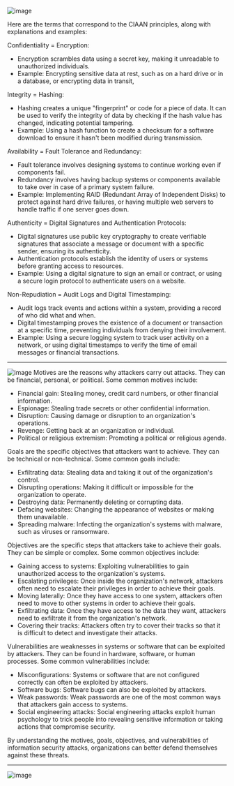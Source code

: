 ![image](https://github.com/ardashgit/cehv12/assets/142577241/d6d38023-7736-410b-8d11-0471a2d2af8c)

Here are the terms that correspond to the CIAAN principles, along with explanations and examples:

Confidentiality = Encryption:

-   Encryption scrambles data using a secret key, making it unreadable to unauthorized individuals.
-   Example: Encrypting sensitive data at rest, such as on a hard drive or in a database, or encrypting data in transit,

Integrity = Hashing:

-   Hashing creates a unique "fingerprint" or code for a piece of data. It can be used to verify the integrity of data by checking if the hash value has changed, indicating potential tampering.
-   Example: Using a hash function to create a checksum for a software download to ensure it hasn't been modified during transmission.

Availability = Fault Tolerance and Redundancy:

-   Fault tolerance involves designing systems to continue working even if components fail.
-   Redundancy involves having backup systems or components available to take over in case of a primary system failure.
-   Example: Implementing RAID (Redundant Array of Independent Disks) to protect against hard drive failures, or having multiple web servers to handle traffic if one server goes down.

Authenticity = Digital Signatures and Authentication Protocols:

-   Digital signatures use public key cryptography to create verifiable signatures that associate a message or document with a specific sender, ensuring its authenticity.
-   Authentication protocols establish the identity of users or systems before granting access to resources.
-   Example: Using a digital signature to sign an email or contract, or using a secure login protocol to authenticate users on a website.

Non-Repudiation = Audit Logs and Digital Timestamping:

-   Audit logs track events and actions within a system, providing a record of who did what and when.
-   Digital timestamping proves the existence of a document or transaction at a specific time, preventing individuals from denying their involvement.
-   Example: Using a secure logging system to track user activity on a network, or using digital timestamps to verify the time of email messages or financial transactions.

***

![image](https://github.com/ardashgit/cehv12/assets/142577241/bfa9abc9-690b-42ef-8c25-dc8a5baa3ab7)
Motives are the reasons why attackers carry out attacks. They can be financial, personal, or political. Some common motives include:

-   Financial gain: Stealing money, credit card numbers, or other financial information.
-   Espionage: Stealing trade secrets or other confidential information.
-   Disruption: Causing damage or disruption to an organization's operations.
-   Revenge: Getting back at an organization or individual.
-   Political or religious extremism: Promoting a political or religious agenda.

Goals are the specific objectives that attackers want to achieve. They can be technical or non-technical. Some common goals include:

-   Exfiltrating data: Stealing data and taking it out of the organization's control.
-   Disrupting operations: Making it difficult or impossible for the organization to operate.
-   Destroying data: Permanently deleting or corrupting data.
-   Defacing websites: Changing the appearance of websites or making them unavailable.
-   Spreading malware: Infecting the organization's systems with malware, such as viruses or ransomware.

Objectives are the specific steps that attackers take to achieve their goals. They can be simple or complex. Some common objectives include:

-   Gaining access to systems: Exploiting vulnerabilities to gain unauthorized access to the organization's systems.
-   Escalating privileges: Once inside the organization's network, attackers often need to escalate their privileges in order to achieve their goals.
-   Moving laterally: Once they have access to one system, attackers often need to move to other systems in order to achieve their goals.
-   Exfiltrating data: Once they have access to the data they want, attackers need to exfiltrate it from the organization's network.
-   Covering their tracks: Attackers often try to cover their tracks so that it is difficult to detect and investigate their attacks.

Vulnerabilities are weaknesses in systems or software that can be exploited by attackers. They can be found in hardware, software, or human processes. Some common vulnerabilities include:

-   Misconfigurations: Systems or software that are not configured correctly can often be exploited by attackers.
-   Software bugs: Software bugs can also be exploited by attackers.
-   Weak passwords: Weak passwords are one of the most common ways that attackers gain access to systems.
-   Social engineering attacks: Social engineering attacks exploit human psychology to trick people into revealing sensitive information or taking actions that compromise security.

By understanding the motives, goals, objectives, and vulnerabilities of information security attacks, organizations can better defend themselves against these threats.

***

![image](https://github.com/ardashgit/cehv12/assets/142577241/02ca042f-19e7-4da2-be33-596c956b6b78)

